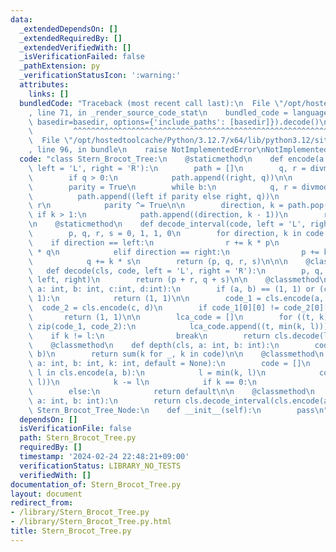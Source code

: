 ```yaml
---
data:
  _extendedDependsOn: []
  _extendedRequiredBy: []
  _extendedVerifiedWith: []
  _isVerificationFailed: false
  _pathExtension: py
  _verificationStatusIcon: ':warning:'
  attributes:
    links: []
  bundledCode: "Traceback (most recent call last):\n  File \"/opt/hostedtoolcache/Python/3.12.7/x64/lib/python3.12/site-packages/onlinejudge_verify/documentation/build.py\"\
    , line 71, in _render_source_code_stat\n    bundled_code = language.bundle(stat.path,\
    \ basedir=basedir, options={'include_paths': [basedir]}).decode()\n          \
    \         ^^^^^^^^^^^^^^^^^^^^^^^^^^^^^^^^^^^^^^^^^^^^^^^^^^^^^^^^^^^^^^^^^^^^^^^^^^^^^^^^^\n\
    \  File \"/opt/hostedtoolcache/Python/3.12.7/x64/lib/python3.12/site-packages/onlinejudge_verify/languages/python.py\"\
    , line 96, in bundle\n    raise NotImplementedError\nNotImplementedError\n"
  code: "class Stern_Brocot_Tree:\n    @staticmethod\n    def encode(a: int, b: int,\
    \ left = 'L', right = 'R'):\n        path = []\n        q, r = divmod(a, b)\n\
    \        if q > 0:\n            path.append((right, q))\n\n        a, b = b, r\n\
    \        parity = True\n        while b:\n            q, r = divmod(a, b)\n  \
    \          path.append((left if parity else right, q))\n            a, b = b,\
    \ r\n            parity ^= True\n\n        direction, k = path.pop()\n       \
    \ if k > 1:\n            path.append((direction, k - 1))\n        return path\n\
    \n    @staticmethod\n    def decode_interval(code, left = 'L', right = 'R'):\n\
    \        p, q, r, s = 0, 1, 1, 0\n        for direction, k in code:\n        \
    \    if direction == left:\n                r += k * p\n                s += k\
    \ * q\n            elif direction == right:\n                p += k * r\n    \
    \            q += k * s\n        return (p, q, r, s)\n\n\n    @classmethod\n \
    \   def decode(cls, code, left = 'L', right = 'R'):\n        p, q, r, s = cls.decode_interval(code,\
    \ left, right)\n        return (p + r, q + s)\n\n    @classmethod\n    def lowest_common_ancestor(cls,\
    \ a: int, b: int, c:int, d:int):\n        if (a, b) == (1, 1) or (c, d) == (1,\
    \ 1):\n            return (1, 1)\n\n        code_1 = cls.encode(a, b)\n      \
    \  code_2 = cls.encode(c, d)\n        if code_1[0][0] != code_2[0][0]:\n     \
    \       return (1, 1)\n\n        lca_code = []\n        for ((t, k), (_, l)) in\
    \ zip(code_1, code_2):\n            lca_code.append((t, min(k, l)))\n        \
    \    if k != l:\n                break\n        return cls.decode(lca_code)\n\n\
    \    @classmethod\n    def depth(cls, a: int, b: int):\n        code = cls.encode(a,\
    \ b)\n        return sum(k for _, k in code)\n\n    @classmethod\n    def ancestor(cls,\
    \ a: int, b: int, k: int, default = None):\n        code = []\n        for direction,\
    \ l in cls.encode(a, b):\n            l = min(k, l)\n            code.append((direction,\
    \ l))\n            k -= l\n            if k == 0:\n                return cls.decode(code)\n\
    \        else:\n            return default\n\n    @classmethod\n    def range(cls,\
    \ a: int, b: int):\n        return cls.decode_interval(cls.encode(a, b))\n\nclass\
    \ Stern_Brocot_Tree_Node:\n    def __init__(self):\n        pass\n"
  dependsOn: []
  isVerificationFile: false
  path: Stern_Brocot_Tree.py
  requiredBy: []
  timestamp: '2024-02-24 22:48:21+09:00'
  verificationStatus: LIBRARY_NO_TESTS
  verifiedWith: []
documentation_of: Stern_Brocot_Tree.py
layout: document
redirect_from:
- /library/Stern_Brocot_Tree.py
- /library/Stern_Brocot_Tree.py.html
title: Stern_Brocot_Tree.py
---
```

